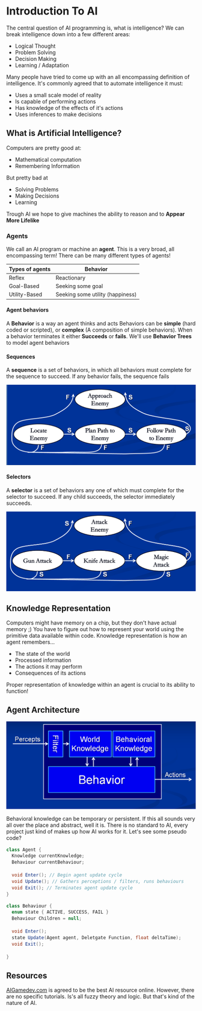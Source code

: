 # Introduction To AI

The central question of AI programming is, what is intelligence? We can break intelligence down into a few different areas:

* Logical Thought
* Problem Solving
* Decision Making
* Learning / Adaptation

Many people have tried to come up with an all encompassing definition of intelligence. It's commonly agreed that to automate intelligence it must:

* Uses a small scale model of reality
* Is capable of performing actions
* Has knowledge of the effects of it's actions
* Uses inferences to make decisions

## What is Artificial Intelligence?

Computers are pretty good at:

* Mathematical computation
* Remembering Information

But pretty bad at

* Solving Problems
* Making Decisions
* Learning

Trough AI we hope to give machines the ability to reason and to __Appear More Lifelike__

### Agents

We call an AI program or machine an __agent__. This is a very broad, all encompassing term! There can be many different types of agents!

| Types of agents | Behavior |
| -- | -- |
| Reflex | Reactionary |
| Goal-Based | Seeking some goal |
| Utility-Based | Seeking some utility (happiness) |

#### Agent behaviors

A __Behavior__ is a way an agent thinks and acts Behaviors can be __simple__ (hard coded or scripted), or __complex__ (A composition of simple behaviors). When a behavior terminates it either __Succeeds__ or __fails__. We'll use __Behavior Trees__ to model agent behaviors

#### Sequences

A __sequence__ is a set of behaviors, in which all behaviors must complete for the sequence to succeed. If any behavior fails, the sequence fails

![Chapter01/sequence.png](Chapter01/sequence.png)

#### Selectors

A __selector__ is a set of behaviors any one of which must complete for the selector to succeed. If any child succeeds, the selector immediately succeeds.

![Selectpr](Chapter01/selector.png)

## Knowledge Representation

Computers might have memory on a chip, but they don't have actual memory ;) You have to figure out how to represent your world using the primitive data available within code. Knowledge representation is how an agent remembers...

* The state of the world
* Processed information
* The actions it may perform
* Consequences of its actions

Proper representation of knowledge within an agent is crucial to its ability to function!

## Agent Architecture

![Agent](Chapter01/agent.png)

Behavioral knowledge can be temporary or persistent. If this all sounds very all over the place and abstract, well it is. There is no standard to AI, every project just kind of makes up how AI works for it. Let's see some pseudo code?

```cs
class Agent {
  Knowledge currentKnowledge;
  Behaviour currentBehaviour;
  
  void Enter(); // Begin agent update cycle
  void Update(); // Gathers perceptions / filters, runs behaviours
  void Exit(); // Terminates agent update cycle
}
```

```cs
class Behaviour {
  enum state { ACTIVE, SUCCESS, FAIL }
  Behaviour Children = null;
  
  void Enter();
  state Update(Agent agent, Deletgate Function, float deltaTime);
  void Exit();
  
}
```

## Resources

[AIGamedev.com](http://aigamedev.com/) is agreed to be the best AI resource online. However, there are no specific tutorials. Is's all fuzzy theory and logic. But that's kind of the nature of AI.